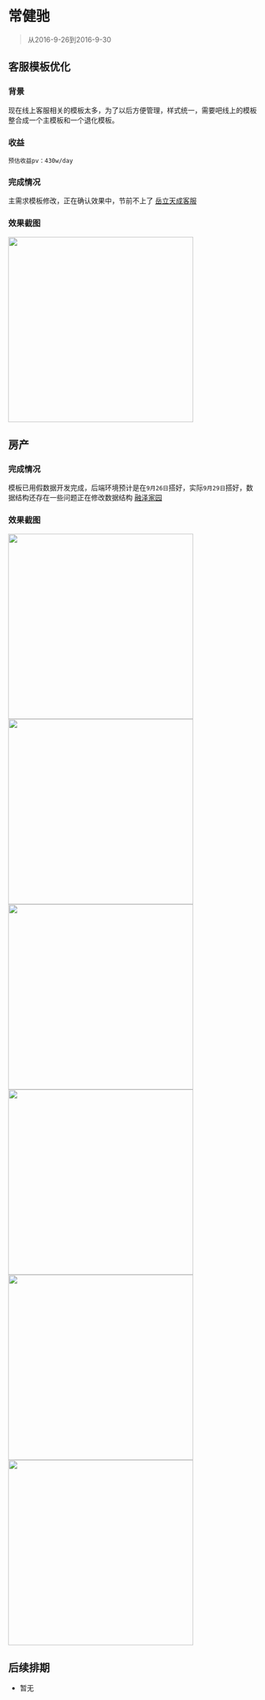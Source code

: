 # 常健驰

> 从2016-9-26到2016-9-30

## 客服模板优化

### 背景

现在线上客服相关的模板太多，为了以后方便管理，样式统一，需要吧线上的模板整合成一个主模板和一个退化模板。

### 收益

    预估收益pv：430w/day

### 完成情况

主需求模板修改，正在确认效果中，节前不上了 [岳立天成客服](http://cp01-ala-fe-6.epc.baidu.com:8003/s?word=%E5%B2%B3%E7%AB%8B%E5%A4%A9%E6%88%90%E5%AE%A2%E6%9C%8D&sa=thr_5&ts=3407005&t_kt=0&ie=utf-8&rsv_t=9938%252FQfMChvbubDjzrtFicVcpuDlo%252FVpmsvja2cN7rBEmX3TSf49&rsv_pq=4895795527288079052&ss=101&rqlang=zh&rsv_sug4=23355&inputT=21840&oq=%E7%99%BE%E5%BA%A6%E5%AE%A2%E6%9C%8D%E7%94%B5%E8%AF%9D)

### 效果截图

<img src="./img/v_changjianchi/kefu.png" width="375">

## 房产

### 完成情况

模板已用假数据开发完成，后端环境预计是在`9月26日`搭好，实际`9月29日`搭好，数据结构还存在一些问题正在修改数据结构 [融泽家园](https://wwwhttps.baidu.com/s?dev=1&dev_workspace=platform&dev_module=aladdin-wise&dev_tpl=housing&dev_path=searchaladdin&dev_tpltype=default&sid=99999&dev_online=0&dev_file=default.xml&dev_fileformat=xml&dev_pos=asResult&wd=%E8%9E%8D%E6%B3%BD%E5%AE%B6%E5%9B%AD&word=%E8%9E%8D%E6%B3%BD%E5%AE%B6%E5%9B%AD)

### 效果截图

<img src="./img/v_changjianchi/fc.png" width="375">

<img src="./img/v_changjianchi/q.png" width="375">

<img src="./img/v_changjianchi/q1.png" width="375">

<img src="./img/v_changjianchi/q2.png" width="375">

<img src="./img/v_changjianchi/q3.png" width="375">

<img src="./img/v_changjianchi/q4.png" width="375">

## 后续排期

* 暂无
